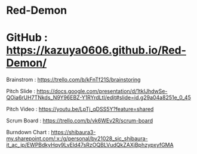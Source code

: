 # Red-Demon

# GitHub : https://kazuya0606.github.io/Red-Demon/

Brainstrom : https://trello.com/b/kFnTf21S/brainstoring

Pitch Slide : https://docs.google.com/presentation/d/1tkIJhdwSe-QOia6rUH7TNkds_N9Y96EBZ-Y1RYrdLtI/edit#slide=id.g29a04a8251e_0_45

Pitch Video : https://youtu.be/LpTj_qDSS5Y?feature=shared

Scrum Board : https://trello.com/b/vk6WEv2R/scrum-board

Burndown Chart : https://shibaura3-my.sharepoint.com/:x:/g/personal/bv21028_sic_shibaura-it_ac_jp/EWPBdkyHqy9LvEld47sRzOQBLVudQkZAXjBphzypxyfGMA
